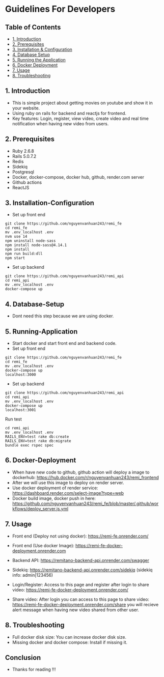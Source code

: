 # Guidelines For Developers

## Table of Contents
- [1. Introduction](#1-Introduction)
- [2. Prerequisites](#2-Prerequisites)
- [3. Installation & Configuration](#3-Installation-Configuration)
- [4. Database Setup](#4-Database-Setup)
- [5. Running the Application](#5-Running-Application)
- [6. Docker Deployment](#6-Docker-Deployment)
- [7. Usage](#7-Usage)
- [8. Troubleshooting](#8-Troubleshooting)

## 1. Introduction
- This is simple project about getting movies on youtube and show it in your website.
- Using ruby on rails for backend and reactjs for frontend.
- Key features: Login, register, view video, create video and real time notification when having new video from users.

## 2. Prerequisites
- Ruby 2.6.8
- Rails 5.0.7.2
- Redis
- Sidekiq
- Postgresql
- Docker, docker-compose, docker hub, github, render.com server
- Github actions
- ReactJS

## 3. Installation-Configuration
- Set up front end
```code
git clone https://github.com/nguyenvanhuan243/remi_fe
cd remi_fe
mv .env_localhost .env
nvm use 14
npm uninstall node-sass
npm install node-sass@4.14.1
npm install
npm run build:dll
npm start
```
- Set up backend
```code
git clone https://github.com/nguyenvanhuan243/remi_api
cd remi_api
mv .env_localhost .env
docker-compose up
```


## 4. Database-Setup
- Dont need this step because we are using docker.

## 5. Running-Application
- Start docker and start front end and backend code.
- Set up front end
```code
git clone https://github.com/nguyenvanhuan243/remi_fe
cd remi_fe
mv .env_localhost .env
docker-compose up
localhost:3000
```
- Set up backend
```code
git clone https://github.com/nguyenvanhuan243/remi_api
cd remi_api
mv .env_localhost .env
docker-compose up
localhost:3001
```
Run test
```code
cd remi_api
mv .env_localhost .env
RAILS_ENV=test rake db:create 
RAILS_ENV=test rake db:migrate
bundle exec rspec spec
```

## 6. Docker-Deployment
- When have new code to github, github action will deploy a image to dockerhub:
https://hub.docker.com/r/nguyenvanhuan243/remi_frontend
- After we will use this image to deploy on render server.
- Use docker deployment of render service: https://dashboard.render.com/select-image?type=web
- Docker build image, docker push in here: https://github.com/nguyenvanhuan243/remi_fe/blob/master/.github/workflows/deploy_server.js.yml

## 7. Usage
- Front end (Deploy not using docker): https://remi-fe.onrender.com/
- Front end (Use docker Image): https://remi-fe-docker-deployment.onrender.com
- Backend API: https://remitano-backend-api.onrender.com/swagger
- Sidekiq: https://remitano-backend-api.onrender.com/sidekiq
(sidekiq info: admin|123456)
- Login/Register: Access to this page and register after login to share video: https://remi-fe-docker-deployment.onrender.com/

- Share video: After login you can access to this page to share video: https://remi-fe-docker-deployment.onrender.com/share
you will recieve alert message when having new video shared from other user.

## 8. Troubleshooting
- Full docker disk size: You can increase docker disk size.
- Missing docker and docker compose: Install if missing it.

## Conclusion
- Thanks for reading !!!
